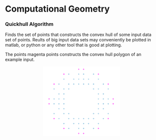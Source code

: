 Computational Geometry
===================================

### Quickhull Algorithm
Finds the set of points that constructs the convex hull of some input data set of points.
Reults of big input data sets may conveniently be plotted in matlab, or python or any other tool that is good at plotting.

The points magenta points constructs the convex hull polygon of an example input. 

<p align="center">
<img src="images/conv_hull.png" height="230" alt="Screenshot"/>
</p>